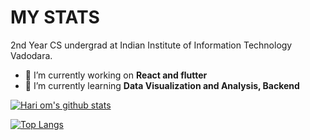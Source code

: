 # MY STATS
2nd Year CS undergrad at Indian Institute of Information Technology Vadodara. 

- 🔭 I’m currently working on **React and flutter** 
- 🌱 I’m currently learning **Data Visualization and Analysis, Backend**



[![Hari om's github stats](https://github-readme-stats.vercel.app/api?username=Hariom868&theme=radical&count_private=true)](https://github.com/anuraghazra/github-readme-stats)


[![Top Langs](https://github-readme-stats.vercel.app/api/top-langs/?username=Hariom868&langs_count=5)](https://github.com/anuraghazra/github-readme-stats)


